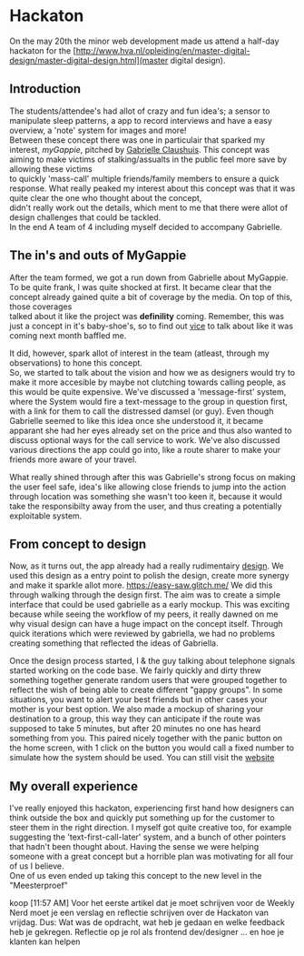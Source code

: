 # Hackaton
On the may 20th the minor web development made us attend a half-day hackaton for the [http://www.hva.nl/opleiding/en/master-digital-design/master-digital-design.html](master digital design).  

## Introduction
The students/attendee's had allot of crazy and fun idea's; a sensor to manipulate sleep patterns, a app to record interviews and have a easy overview, a 'note' system for images and more!  
Between these concept there was one in particulair that sparked my interest, *myGappie*, pitched by [Gabrielle Claushuis](https://nl.linkedin.com/in/gabrielle-claushuis-46047580). This concept was aiming to make victims of stalking/assualts in the public feel more save by allowing these victims  
to quickly 'mass-call' multiple friends/family members to ensure a quick response. What really peaked my interest about this concept was that it was quite clear the one who thought about the concept,  
didn't really work out the details, which ment to me that there were allot of design challenges that could be tackled.  
In the end A team of 4 including myself decided to accompany Gabrielle.

## The in's and outs of MyGappie
After the team formed, we got a run down from Gabrielle about MyGappie.  
To be quite frank, I was quite shocked at first. It became clear that the concept already gained quite a bit of coverage by the media. On top of this, those coverages  
talked about it like the project was **definility** coming. Remember, this was just a concept in it's baby-shoe's, so to find out [vice](https://www.vice.com/nl/article/kzge4x/gabrielle-bedacht-een-app-waardoor-vrouwen-zich-veiliger-kunnen-voelen-op-straat) to talk about like it was coming next month
baffled me. 

It did, however, spark allot of interest in the team (atleast, through my observations) to hone this concept.  
So, we started to talk about the vision and how we as designers would try to make it more accesible by maybe not clutching towards calling people,
as this would be quite expensive. We've discussed a 'message-first' system, where the System would fire a text-message to the group in question first, with a link for them to call the distressed damsel (or guy).
Even though Gabrielle seemed to like this idea once she understood it, it became apparant she had her eyes already set on the price and thus also wanted to discuss optional ways for the call service to work.
We've also discussed various directions the app could go into, like a route sharer to make your friends more aware of your travel.

What really shined through after this was Gabrielle's strong focus on making the user feel safe, idea's like allowing close friends to jump into the action through location was something
she wasn't too keen it, because it would take the responsibilty away from the user, and thus creating a potentially exploitable system.

## From concept to design
Now, as it turns out, the app already had a really rudimentairy [design](https://www.doneeractie.nl/mygappie-app/-5026). We used this design as a 
entry point to polish the design, create more synergy and make it sparkle allot more. https://easy-saw.glitch.me/
We did this through walking through the design first. The aim was to create a simple interface that could be used gabrielle as a early mockup. This was exciting because while seeing the workflow of my peers, it really dawned on me why visual design can have a huge impact on the concept itself. Through quick iterations which were reviewed by gabriella, we had no problems creating something that reflected the ideas of Gabriella.

Once the design process started, I & the guy talking about telephone signals started working on the code base. We fairly quickly and dirty threw something together generate random users that were grouped together to reflect the wish of being able to create different "gappy groups". In some situations, you want to alert your best friends but in other cases your mother is your best option. 
We also made a mockup of sharing your destination to a group, this way they can anticipate if the route was supposed to take 5 minutes, but after 20 minutes no one has heard something from you. This paired nicely together with the panic button on the home screen, with 1 click on the button you would call a fixed number to simulate how the system should be used. 
You can still visit the [website](https://easy-saw.glitch.me/)


## My overall experience
I've really enjoyed this hackaton, experiencing first hand how designers can think outside the box and quickly put something up for the customer to steer them in the right direction. I myself got quite creative too, for example suggesting the 'text-first-call-later' system, and a bunch of other pointers that hadn't been thought about. Having the sense we were helping someone with a great concept but a horrible plan was motivating for all four of us I believe.  
One of us even ended up taking this concept to the new level in the "Meesterproef" 



koop [11:57 AM]
Voor het eerste artikel dat je moet schrijven voor de Weekly Nerd moet je een verslag en reflectie schrijven over de Hackaton van vrijdag. 
Dus: Wat was de opdracht, wat heb je gedaan en welke feedback heb je gekregen. Reflectie op je rol als frontend dev/designer … en hoe je klanten kan helpen
